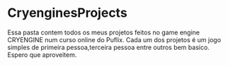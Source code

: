 # CryenginesProjects
Essa pasta contem todos os meus projetos feitos no game engine CRYENGINE num curso online do Puflix.
Cada um dos projetos é um jogo simples de primeira pessoa,terceira pessoa entre outros bem basico.
Espero que aproveitem.


